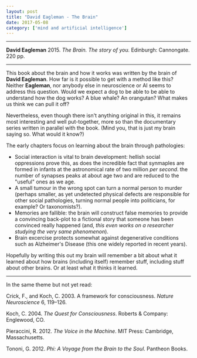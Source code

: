 ```yaml
---
layout: post
title: "David Eagleman - The Brain"
date: 2017-05-08
category: ['mind and artificial intelligence']
---
```


***
<b>David Eagleman</b> 2015. _The Brain. The story of you._ Edinburgh: Cannongate. 220 pp.

***
This book about the brain and how it works was written by the brain of **David Eagleman**.  How far is it possible to get with a method like this?  Neither **Eagleman**, nor anybody else in neuroscience or AI seems to address this question.  Would we expect a dog to be able to be able to understand how the dog works?  A blue whale?  An orangutan?  What makes us think we can pull it off? 

Nevertheless, even though there isn't anything original in this, it remains most interesting and well put-together, more so than the documentary series written in parallel with the book.  (Mind you, that is just my brain saying so.  What would it know?)  

The early chapters focus on learning about the brain through pathologies: 
* Social interaction is vital to brain development: hellish social oppressions prove this, as does the incredible fact that synmaples are formed in infants at the astronomical rate of two million _per second_.  the number of synapses peaks at about age two and are reduced to the "useful" ones as we age.
* A small tumour in the wrong spot can turn a normal person to murder (perhaps smaller, as yet undetected physical defects are responsible for other social pathologies, turning normal people into politicians, for example?  Or taxonomists?).  
* Memories are fallible: the brain will construct false memories to provide a convincing back-plot to a fictional story that someone has been convinced really happened (and, _this even works on a researcher studying the very same phenomenon_). 
* Brain excercise protects somewhat against degenerative conditions such as Alzheimer's Disease (this one widely reported in recent years). 


Hopefully by writing this out my brain will remember a bit about what it learned about how brains (including itself) remember stuff, including stuff about other brains.  Or at least what it thinks it learned. 

---
In the same theme but not yet read:

Crick, F., and Koch, C. 2003. A framework for consciousness. _Nature Neuroscience_ 6, 119–126.

Koch, C. 2004. _The Quest for Consciousness_. Roberts & Company: Englewood, CO.

Pieraccini, R. 2012. _The Voice in the Machine_. MIT Press: Cambridge, Massachusetts.

Tononi, G. 2012. _Phi: A Voyage from the Brain to the Soul_. Pantheon Books.

